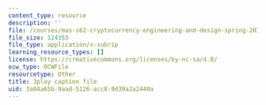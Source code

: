 ```yaml
---
content_type: resource
description: ''
file: /courses/mas-s62-cryptocurrency-engineering-and-design-spring-2018/3a04a65b9aad5126acc89d39a2a2440a_U2yAcsj7P_E.vtt
file_size: 124353
file_type: application/x-subrip
learning_resource_types: []
license: https://creativecommons.org/licenses/by-nc-sa/4.0/
ocw_type: OCWFile
resourcetype: Other
title: 3play caption file
uid: 3a04a65b-9aad-5126-acc8-9d39a2a2440a
---
```

